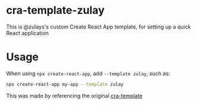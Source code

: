 # cra-template-zulay
This is @zulays's custom Create React App template, for setting up a quick React application

# Usage
When using `npx create-react-app`, add `--template zulay`, such as:

```sh
npx create-react-app my-app --template zulay
```

This was made by referencing the original [cra-template](https://github.com/facebook/create-react-app/tree/master/packages/cra-template)
